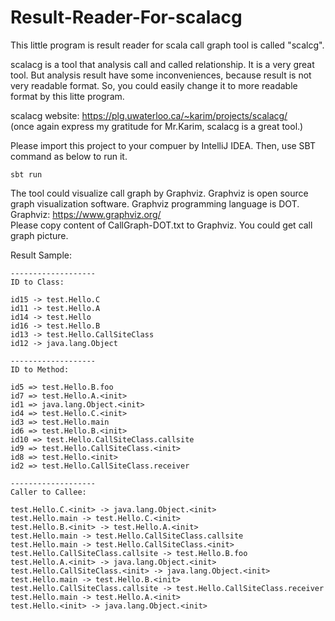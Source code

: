 # Result-Reader-For-scalacg

This little program is result reader for scala call graph tool is called "scalcg".

scalacg is a tool that analysis call and called relationship. 
It is a very great tool.
But analysis result have some inconveniences, because result is not very readable format.
So, you could easily change it to more readable format by this litte program.

scalacg website: https://plg.uwaterloo.ca/~karim/projects/scalacg/
<br>(once again express my gratitude for Mr.Karim, scalacg is a great tool.)

Please import this project to your compuer by IntelliJ IDEA.
Then, use SBT command as below to run it.
```
sbt run
```

The tool could visualize call graph by Graphviz. Graphviz is open source graph visualization software. Graphviz programming language is DOT.<br>
Graphviz: https://www.graphviz.org/ <br>
Please copy content of CallGraph-DOT.txt to Graphviz. You could get call graph picture.

Result Sample:
```
-------------------
ID to Class:

id15 -> test.Hello.C
id11 -> test.Hello.A
id14 -> test.Hello
id16 -> test.Hello.B
id13 -> test.Hello.CallSiteClass
id12 -> java.lang.Object

-------------------
ID to Method:

id5 => test.Hello.B.foo
id7 => test.Hello.A.<init>
id1 => java.lang.Object.<init>
id4 => test.Hello.C.<init>
id3 => test.Hello.main
id6 => test.Hello.B.<init>
id10 => test.Hello.CallSiteClass.callsite
id9 => test.Hello.CallSiteClass.<init>
id8 => test.Hello.<init>
id2 => test.Hello.CallSiteClass.receiver

-------------------
Caller to Callee:

test.Hello.C.<init> -> java.lang.Object.<init>
test.Hello.main -> test.Hello.C.<init>
test.Hello.B.<init> -> test.Hello.A.<init>
test.Hello.main -> test.Hello.CallSiteClass.callsite
test.Hello.main -> test.Hello.CallSiteClass.<init>
test.Hello.CallSiteClass.callsite -> test.Hello.B.foo
test.Hello.A.<init> -> java.lang.Object.<init>
test.Hello.CallSiteClass.<init> -> java.lang.Object.<init>
test.Hello.main -> test.Hello.B.<init>
test.Hello.CallSiteClass.callsite -> test.Hello.CallSiteClass.receiver
test.Hello.main -> test.Hello.A.<init>
test.Hello.<init> -> java.lang.Object.<init>
```
